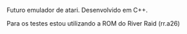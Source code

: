 Futuro emulador de atari.
Desenvolvido em C++.

Para os testes estou utilizando a ROM do River Raid (rr.a26)
